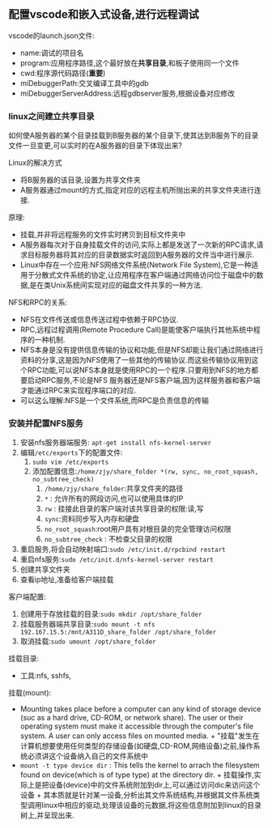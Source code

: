 ## 配置vscode和嵌入式设备,进行远程调试

vscode的launch.json文件:
+ name:调试的项目名
+ program:应用程序路径,这个最好放在**共享目录**,和板子使用同一个文件
+ cwd:程序源代码路径(**重要**)
+ miDebuggerPath:交叉编译工具中的gdb
+ miDebuggerServerAddress:远程gdbserver服务,根据设备对应修改

### linux之间建立共享目录

如何使A服务器的某个目录挂载到B服务器的某个目录下,使其达到B服务下的目录文件一旦变更,可以实时的在A服务器的目录下体现出来?

Linux的解决方式
+ 将B服务器的该目录,设置为共享文件夹
+ A服务器通过mount的方式,指定对应的远程主机所抛出来的共享文件夹进行连接.

原理:
+ 挂载,并非将远程服务的文件实时拷贝到目标文件夹中
+ A服务器每次对于自身挂载文件的访问,实际上都是发送了一次新的RPC请求,请求目标服务器将其对应的目录数据实时返回到A服务器的文件当中进行展示.
+ Linux中存在一个应用:NFS网络文件系统(Network File System),它是一种适用于分散式文件系统的协定,让应用程序在客户端通过网络访问位于磁盘中的数据,是在类Unix系统间实现对应的磁盘文件共享的一种方法.

NFS和RPC的关系:
+ NFS在文件传送或信息传送过程中依赖于RPC协议.
+ RPC,远程过程调用(Remote Procedure Call)是能使客户端执行其他系统中程序的一种机制.
+ NFS本身是没有提供信息传输的协议和功能,但是NFS却能让我们通过网络进行资料的分享,这是因为NFS使用了一些其他的传输协议.而这些传输协议用到这个RPC功能,可以说NFS本身就是使用RPC的一个程序.只要用到NFS的地方都要启动RPC服务,不论是NFS 服务器还是NFS客户端,因为这样服务器和客户端才能通过RPC来实现程序端口的对应.
+ 可以这么理解:NFS是一个文件系统,而RPC是负责信息的传输

### 安装并配置NFS服务
1. 安装nfs服务器端服务: `apt-get install nfs-kernel-server`        
2. 编辑`/etc/exports`下的配置文件: 
      1. `sudo vim /etc/exports`
      2. 添加配置信息:`/home/zjy/share_folder *(rw, sync, no_root_squash, no_subtree_check)`
            1. `/home/zjy/share_folder`:共享文件夹的路径
            2. `*` : 允许所有的网段访问,也可以使用具体的IP
            3. `rw` : 挂接此目录的客户端对该共享目录的权限:读,写
            4. `sync`:资料同步写入内存和硬盘
            5. `no_root_squash`:root用户具有对根目录的完全管理访问权限
            6. `no_subtree_check` : 不检查父目录的权限
3. 重启服务,将会自动映射端口:`sudo /etc/init.d/rpcbind restart`
4. 重启nfs服务:`sudo /etc/init.d/nfs-kernel-server restart`
5. 创建共享文件夹
6. 查看ip地址,准备给客户端挂载

客户端配置:
1. 创建用于存放挂载的目录:`sudo mkdir /opt/share_folder`
2. 挂载服务器端共享目录:`sudo mount -t nfs 192.167.15.5:/mnt/A311D_share_folder /opt/share_folder`
3. 取消挂载:`sudo umount /opt/share_folder`

挂载目录:
+ 工具:nfs, sshfs, 

挂载(mount):
+ Mounting takes place before a computer can any kind of storage device (suc as a hard drive, CD-ROM, or network share). The user or their operating system must make it accessible through the computer's file system. A user can only access files on mounted media.
      + "挂载"发生在计算机想要使用任何类型的存储设备(如硬盘,CD-ROM,网络设备)之前,操作系统必须讲这个设备纳入自己的文件系统中
+ `mount -t type device dir` : This tells the kernel to arrach the filesystem found on device(which is of type type) at the directory dir.
      + 挂载操作,实际上是把设备(device)中的文件系统附加到dir上,可以通过访问dic来访问这个设备
      + 其本质就是针对某一设备,分析出其文件系统结构,并根据其文件系统类型调用linux中相应的驱动,处理该设备的元数据,将这些信息附加到linux的目录树上,并呈现出来.